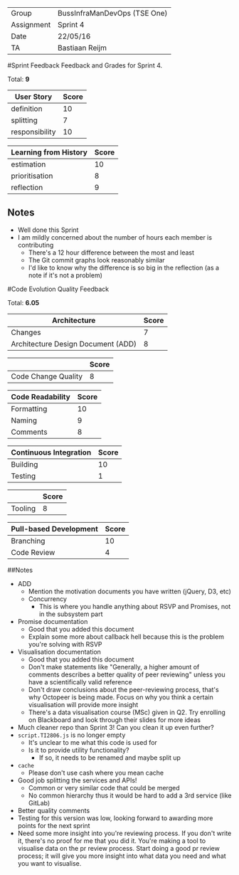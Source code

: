 |      |            |
|------|------------|
|Group | BussInfraManDevOps (TSE One) |
|Assignment|Sprint 4|
|Date|22/05/16|
|TA|Bastiaan Reijm|

#Sprint Feedback
Feedback and Grades for Sprint 4.

Total: **9**

| User Story | Score |
|------------|-------|
| definition |  10    |
| splitting  |  7    |
| responsibility | 10  |

| Learning from History | Score |
|-----------------------|-------|
| estimation            |  10  |
| prioritisation        |  8   |
| reflection            |  9    |

## Notes
* Well done this Sprint
* I am mildly concerned about the number of hours each member is contributing
	* There's a 12 hour difference between the most and least
	* The Git commit graphs look reasonably similar
	* I'd like to know why the difference is so big in the reflection (as a note if it's not a problem)

#Code Evolution Quality Feedback

Total: **6.05**

| Architecture                       | Score |
|------------------------------------|-------|
| Changes                            |  7    |
| Architecture Design Document (ADD) |  8    |

|                     | Score |
|---------------------|-------|
| Code Change Quality | 8     |

| Code Readability | Score |
|------------------|-------|
| Formatting       |  10    |
| Naming           |  9    |
| Comments         |  8    |

| Continuous Integration | Score |
|------------------------|-------|
| Building               |  10    |
| Testing                |  1    |

|         | Score |
|---------|-------|
| Tooling | 8     |

| Pull-based Development | Score |
|------------------------|-------|
| Branching              |  10   |
| Code Review            |  4    |

##Notes
* ADD
	* Mention the motivation documents you have written (jQuery, D3, etc)
	* Concurrency
		* This is where you handle anything about RSVP and Promises, not in the subsystem part
* Promise documentation
	* Good that you added this document
	* Explain some more about callback hell because this is the problem you're solving with RSVP
* Visualisation documentation
	* Good that you added this document
	* Don't make statements like "Generally, a higher amount of comments describes a better quality of peer reviewing" unless you have a scientifically valid reference
	* Don't draw conclusions about the peer-reviewing process, that's why Octopeer is being made. Focus on why you think a certain visualisation will provide more insight
	* There's a data visualisation course (MSc) given in Q2. Try enrolling on Blackboard and look through their slides for more ideas
* Much cleaner repo than Sprint 3! Can you clean it up even further?
* `script.TI2806.js` is no longer empty
	* It's unclear to me what this code is used for
	* Is it to provide utility functionality?
		* If so, it needs to be renamed and maybe split up
* `cache`
	* Please don't use cash where you mean cache 
* Good job splitting the services and APIs!
	* Common or very similar code that could be merged
	* No common hierarchy thus it would be hard to add a 3rd service (like GitLab)
* Better quality comments
* Testing for this version was low, looking forward to awarding more points for the next sprint
* Need some more insight into you're reviewing process. If you don't write it, there's no proof for me that you did it. You're making a tool to visualise data on the pr review process. Start doing a good pr review process; it will give you more insight into what data you need and what you want to visualise.